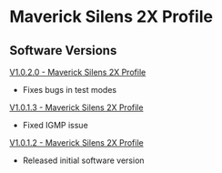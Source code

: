 # Maverick Silens 2X Profile

## Software Versions

[V1.0.2.0 - Maverick Silens 2X Profile](https://github.com/Chauvet-Pro/MAVERICKSILENS2XPROFILE/blob/67ec65ed8abdebdfa5ce8f6d08e53248dc2ecd7f/firmware/V1.0.2.0.zip)
- Fixes bugs in test modes

[V1.0.1.3 - Maverick Silens 2X Profile](https://github.com/Chauvet-Pro/MAVERICKSILENS2XPROFILE/blob/39d237c5a0617b0faa6715588d071af808940000/firmware/V1.0.1.3.zip)
- Fixed IGMP issue

[V1.0.1.2 - Maverick Silens 2X Profile](https://github.com/Chauvet-Pro/MAVERICKSILENS2XPROFILE/blob/efdf569cdf5743a7c86a02896b0155e60990b6d7/firmware/V1.0.1.2.zip)
- Released initial software version
